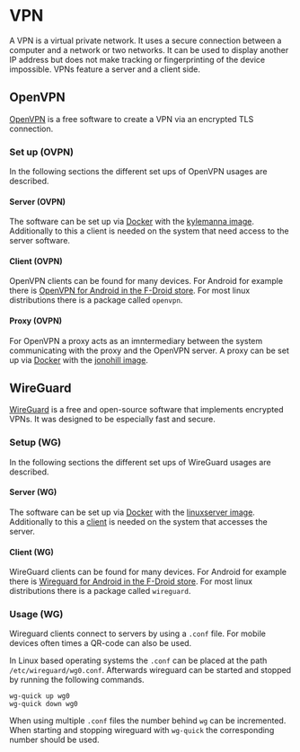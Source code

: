 # VPN

A VPN is a virtual private network.
It uses a secure connection between a computer and a network or two networks.
It can be used to display another IP address but does not make tracking or
fingerprinting of the device impossible.
VPNs feature a server and a client side.

## OpenVPN

[OpenVPN](https://openvpn.net) is a free software to create a VPN via an
encrypted TLS connection.

### Set up (OVPN)

In the following sections the different set ups of OpenVPN usages are described.

#### Server (OVPN)

The software can be set up via [Docker](/wiki/docker.md) with the
[kylemanna image](./docker-images/kylemanna_-_openvpn.md).
Additionally to this a client is needed on the system that need access to the
server software.

#### Client (OVPN)

OpenVPN clients can be found for many devices.
For Android for example there is
[OpenVPN for Android in the F-Droid store](https://f-droid.org/de/packages/de.blinkt.openvpn/).
For most linux distributions there is a package called `openvpn`.

#### Proxy (OVPN)

For OpenVPN a proxy acts as an imntermediary between the system communicating
with the proxy and the OpenVPN server.
A proxy can be set up via [Docker](/wiki/docker.md) with the
[jonohill image](./docker-images/jonohill_-_docker-openvpn-proxy.md).

## WireGuard

[WireGuard](https://www.wireguard.com/) is a free and open-source software that
implements encrypted VPNs.
It was designed to be especially fast and secure.

### Setup (WG)

In the following sections the different set ups of WireGuard usages are described.

#### Server (WG)

The software can be set up via [Docker](/wiki/docker.md) with the
[linuxserver image](/wiki/docker-images/linuxserver_-_wireguard.md).
Additionally to this a [client](#client-wg) is needed on the system that
accesses the server.

#### Client (WG)

WireGuard clients can be found for many devices.
For Android for example there is
[Wireguard for Android in the F-Droid store](https://f-droid.org/de/packages/com.wireguard.android/).
For most linux distributions there is a package called `wireguard`.

### Usage (WG)

Wireguard clients connect to servers by using a `.conf` file.
For mobile devices often times a QR-code can also be used.

In Linux based operating systems the `.conf` can be placed at
the path `/etc/wireguard/wg0.conf`.
Afterwards wireguard can be started and stopped by running the following
commands.

```
wg-quick up wg0
wg-quick down wg0
```

When using multiple `.conf` files the number behind `wg` can be incremented.
When starting and stopping wireguard with `wg-quick` the corresponding number
should be used.
